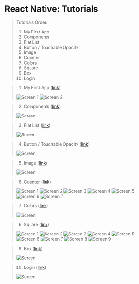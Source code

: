 # React Native: Tutorials
> Tutorials Order:
> 01. My First App
> 02. Components
> 03. Flat List
> 04. Button / Touchable Opacity
> 05. Image
> 06. Counter
> 07. Colors
> 08. Square
> 09. Box
> 10. Login

> 01) My First App ([link](https://docs.google.com/document/d/1zEoQoI7JFDOi0rgrq7XMID2Cy04cx2KUadD0qY-bxjY/edit?usp=sharing))
>
> ![Screen 1](https://github.com/iamnadhu/react-native/blob/master/screenshot/01.png)
> ![Screen 2](https://github.com/iamnadhu/react-native/blob/master/screenshot/02.png)


> 02) Components ([link](https://docs.google.com/document/d/1RVv6-t5au94pcMAjYFG4JJkWsl55hIhwsOMoVxOkxFQ/edit?usp=sharing))
>
> ![Screen](https://github.com/iamnadhu/react-native/blob/master/screenshot/03.png)


> 03) Flat List ([link](https://docs.google.com/document/d/1q6vRDsWSYGQNhmMxv921snqlXxcUn4wAJndvErOzw6g/edit?usp=sharing))
>
> ![Screen](https://github.com/iamnadhu/react-native/blob/master/screenshot/04.png)


> 04) Button / Touchable Opacity ([link](https://docs.google.com/document/d/1G1QsJmry7RXSPfJTEglUloxy_S2r7SyIki2MbiHD2HY/edit?usp=sharing))
>
> ![Screen](https://github.com/iamnadhu/react-native/blob/master/screenshot/05.png)


> 05) Image ([link](https://docs.google.com/document/d/1_XM27aP2rpEUO94Rc9MDhU19luP4q-63ngep8Feyrxw/edit?usp=sharing))
>
> ![Screen](https://github.com/iamnadhu/react-native/blob/master/screenshot/06.png)


> 06) Counter ([link](https://docs.google.com/document/d/12GUUL-mP6ShVzX3U1W2vvxmKCjlC63PqtdkxI10GsbE/edit?usp=sharing))
>
> ![Screen 1](https://github.com/iamnadhu/react-native/blob/master/screenshot/07.png)
> ![Screen 2](https://github.com/iamnadhu/react-native/blob/master/screenshot/08.png)
> ![Screen 3](https://github.com/iamnadhu/react-native/blob/master/screenshot/09.png)
> ![Screen 4](https://github.com/iamnadhu/react-native/blob/master/screenshot/10.png)
> ![Screen 5](https://github.com/iamnadhu/react-native/blob/master/screenshot/11.png)
> ![Screen 6](https://github.com/iamnadhu/react-native/blob/master/screenshot/12.png)
> ![Screen 7](https://github.com/iamnadhu/react-native/blob/master/screenshot/13.png)


> 07) Colors ([link](https://docs.google.com/document/d/1dhehXI2y6BtCJSZMxPUHtrAjVf6dm23T7UntK6n82xk/edit?usp=sharing))
>
> ![Screen](https://github.com/iamnadhu/react-native/blob/master/screenshot/14.png)


> 06) Square ([link](https://docs.google.com/document/d/13OrEe6UFd-h7GddPKctJF3ouHk7NP4U9APHDjBgvfuk/edit?usp=sharing))
>
> ![Screen 1](https://github.com/iamnadhu/react-native/blob/master/screenshot/15.png)
> ![Screen 2](https://github.com/iamnadhu/react-native/blob/master/screenshot/16.png)
> ![Screen 3](https://github.com/iamnadhu/react-native/blob/master/screenshot/17.png)
> ![Screen 4](https://github.com/iamnadhu/react-native/blob/master/screenshot/18.png)
> ![Screen 5](https://github.com/iamnadhu/react-native/blob/master/screenshot/19.png)
> ![Screen 6](https://github.com/iamnadhu/react-native/blob/master/screenshot/20.png)
> ![Screen 7](https://github.com/iamnadhu/react-native/blob/master/screenshot/21.png)
> ![Screen 8](https://github.com/iamnadhu/react-native/blob/master/screenshot/22.png)
> ![Screen 9](https://github.com/iamnadhu/react-native/blob/master/screenshot/23.png)


> 09) Box ([link](https://docs.google.com/document/d/1q6vRDsWSYGQNhmMxv921snqlXxcUn4wAJndvErOzw6g/edit?usp=sharing))
>
> ![Screen](https://github.com/iamnadhu/react-native/blob/master/screenshot/4.png)


> 10) Login ([link](https://docs.google.com/document/d/1q6vRDsWSYGQNhmMxv921snqlXxcUn4wAJndvErOzw6g/edit?usp=sharing))
>
> ![Screen](https://github.com/iamnadhu/react-native/blob/master/screenshot/4.png)

